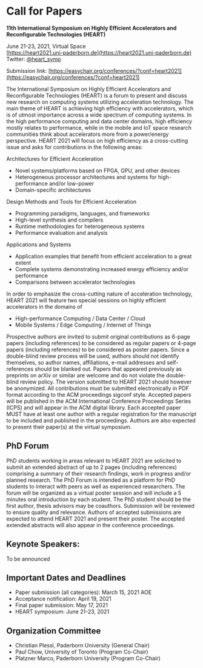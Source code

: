 # Call for Papers

**11th International Symposium on Highly Efficient Accelerators and Reconfigurable Technologies (HEART)**

June 21-23, 2021, Virtual Space  
[https://heart2021.uni-paderborn.de](https://heart2021.uni-paderborn.de)  
Twitter:  [@heart_symp](https://twitter.com/heart_symp/)

Submission link: [https://easychair.org/conferences/?conf=heart2021](https://easychair.org/conferences/?conf=heart2021)


The International Symposium on Highly Efficient Accelerators and Reconfigurable Technologies (HEART) is a forum to present and discuss new research on computing systems utilizing acceleration technology. The main theme of HEART is achieving high efficiency with accelerators, which is of utmost importance across a wide spectrum of computing systems. In the high performance computing and data center domains, high efficiency mostly relates to performance, while in the mobile and IoT space research communities think about accelerators more from a power/energy perspective. HEART 2021 will focus on high efficiency as a cross-cutting issue and asks for contributions in the following areas:

Architectures for Efficient Acceleration

* Novel systems/platforms based on FPGA, GPU, and other devices 
* Heterogeneous processor architectures and systems for high-performance and/or low-power 
* Domain-specific architectures

Design Methods and Tools for Efficient Acceleration 

 * Programming paradigms, languages, and frameworks 
 * High-level synthesis and compilers 
 * Runtime methodologies for heterogeneous systems 
 * Performance evaluation and analysis 

Applications and Systems 

 * Application examples that benefit from efficient acceleration to a great extent 
 * Complete systems demonstrating increased energy efficiency and/or performance
 * Comparisons between accelerator technologies

In order to emphasize the cross-cutting nature of acceleration technology, HEART 2021 will feature two special sessions on highly efficient accelerators in the domains of

* High-performance Computing / Data Center / Cloud 
* Mobile Systems / Edge Computing /  Internet of Things

Prospective authors are invited to submit original contributions as 6-page papers (including references) to be considered as regular papers or 4-page papers  (including references) to be considered as poster papers. Since a double-blind review process will be used, authors should not identify themselves, so author names, affiliations, e-mail addresses and self-references should be blanked out. Papers that appeared previously as preprints on arXiv or similar are welcome and do not violate the double-blind review policy. The version submitted to HEART 2021 should however be anonymized. All contributions must be submitted electronically in PDF format according to the ACM proceedings sigconf style. Accepted papers will be published in the ACM International Conference Proceedings Series (ICPS) and will appear in the ACM digital library. Each accepted paper MUST have at least one author with a regular registration for the manuscript to be included and published in the proceedings. Authors are also expected to present their paper(s) at the virtual symposium.


## PhD Forum ##

PhD students working in areas relevant to HEART 2021 are solicited to submit an extended abstract of up to 2 pages (including references) comprising a summary of their research findings, work in progress and/or planned research. The PhD Forum is intended as a platform for PhD students to interact with peers as well as experienced researchers. The forum will be organized as a virtual poster session and will include a 5 minutes oral introduction by each student. The PhD student should be the first author, thesis advisors may be coauthors. Submission will be reviewed to ensure quality and relevance. Authors of accepted submissions are expected to attend HEART 2021 and present their poster. The accepted extended abstracts will also appear in the conference proceedings.


## Keynote Speakers: ##

To be announced


## Important Dates and Deadlines ##

* Paper submission (all categories): March 15, 2021 AOE
* Acceptance notification: April 19, 2021
* Final paper submission: May 17, 2021 
* HEART symposium: June 21-23, 2021


## Organization Committee ##

* Christian Plessl, Paderborn University (General Chair)
* Paul Chow, University of Toronto (Program Co-Chair)
* Platzner Marco, Paderborn University (Program Co-Chair)